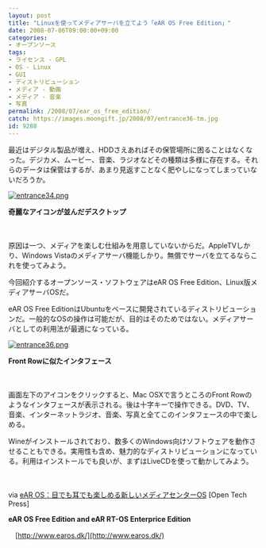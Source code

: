 ```yaml
---
layout: post
title: "Linuxを使ってメディアサーバを立てよう「eAR OS Free Edition」"
date: 2008-07-06T09:00:00+09:00
categories:
- オープンソース
tags: 
- ライセンス - GPL
- OS - Linux
- GUI
- ディストリビューション
- メディア - 動画
- メディア - 音楽
- 写真
permalink: /2008/07/ear_os_free_edition/
catch: https://images.moongift.jp/2008/07/entrance36-tm.jpg
id: 9288
---
```

最近はデジタル製品が増え、HDDさえあればその保管場所に困ることはなくなった。デジカメ、ムービー、音楽、ラジオなどその種類は多様に存在する。それらのデータは保管はするが、あまり見返すことなく肥やしになってしまっていないだろうか。

  

[![entrance34.png](https://images.moongift.jp/2008/07/entrance34-tm.jpg)](https://images.moongift.jp/2008/07/entrance34.jpg)  
  
**奇麗なアイコンが並んだデスクトップ**

  

　

  

原因は一つ、メディアを楽しむ仕組みを用意していないからだ。AppleTVしかり、Windows Vistaのメディアサーバ機能しかり。無償でサーバを立てるならこれを使ってみよう。

  

今回紹介するオープンソース・ソフトウェアはeAR OS Free Edition、Linux版メディアサーバOSだ。

  
  
<!--more-->  

eAR OS Free EditionはUbuntuをベースに開発されているディストリビューションだ。一般的なOSの操作は可能だが、目的はそのためではない。メディアサーバとしての利用法が最適になっている。

  

[![entrance36.png](https://images.moongift.jp/2008/07/entrance36-tm.jpg)](https://images.moongift.jp/2008/07/entrance361.jpg)  
  
**Front Rowに似たインタフェース**

  

　

  

画面左下のアイコンをクリックすると、Mac OSXで言うところのFront Rowのようなインタフェースが表示される。後は十字キーで操作できる。DVD、TV、音楽、インターネットラジオ、音楽、写真と全てこのインタフェースの中で楽しめる。

  

Wineがインストールされており、数多くのWindows向けソフトウェアを動作させることもできる。実用性も含め、魅力的なディストリビューションになっている。利用はインストールでも良いが、まずはLiveCDを使って動かしてみよう。

  

　

  

via [eAR OS：目でも耳でも楽しめる新しいメディアセンターOS](http://opentechpress.jp/developer/08/06/30/0117226.shtml) [Open Tech Press]

  

**eAR OS Free Edition and eAR RT-OS Enterprice Edition**  
  
　[http://www.earos.dk/](http://www.earos.dk/)

  

